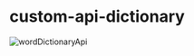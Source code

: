 # custom-api-dictionary

![wordDictionaryApi](https://user-images.githubusercontent.com/446574/154713836-19bf6601-c545-4f25-80f8-71263bb447c9.gif)
